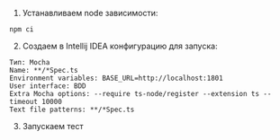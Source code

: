 1. Устанавливаем node зависимости:
   
```
npm ci
```

2. Создаем в Intellij IDEA конфигурацию для запуска:
```
Тип: Mocha
Name: **/*Spec.ts
Environment variables: BASE_URL=http://localhost:1801
User interface: BDD
Extra Mocha options: --require ts-node/register --extension ts --timeout 10000
Text file patterns: **/*Spec.ts
```

3. Запускаем тест
